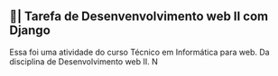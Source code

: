 ## 📑| Tarefa de Desenvenvolvimento web II com Django

  Essa foi uma atividade do curso Técnico em Informática para web. Da disciplina de Desenvolvimento web II. N
 
